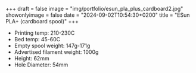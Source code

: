 +++
draft = false
image = "img/portfolio/esun_pla_plus_cardboard2.jpg"
showonlyimage = false
date = "2024-09-02T10:54:30+0200"
title = "ESun PLA+ (cardboard spool)"
+++

* Printing temp: 210-230C
* Bed temp: 45-60C
* Empty spool weight: 147g-171g
* Advertised filament weight: 1000g
* Height: 62mm
* Hole Diameter: 54mm
<!--more-->
